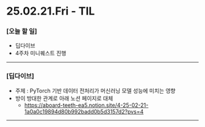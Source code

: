 # 25.02.21.Fri - TIL

### [오늘 할 일]

- 딥다이브
- 4주차 미니퀘스트 진행

---

### [딥다이브]

- 주제 : PyTorch 기반 데이터 전처리가 머신러닝 모델 성능에 미치는 영향
- 방이 방대한 관계로 아래 노션 페이지로 대체
     - https://aboard-teeth-ea5.notion.site/4-25-02-21-1a0a0c19894d80b992badd0b5d3157d2?pvs=4
 
---
